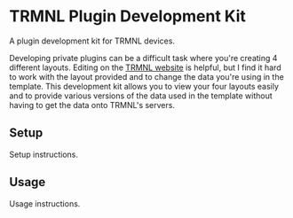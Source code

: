 # TRMNL Plugin Development Kit

A plugin development kit for TRMNL devices.

Developing private plugins can be a difficult task where you're creating 4 different layouts.
Editing on the [TRMNL website](https://usetrmnl.com) is helpful, but I find it hard to work with the layout provided and to change the data you're using in the template.
This development kit allows you to view your four layouts easily and to provide various versions of the data used in the template without having to get the data onto TRMNL's servers.

## Setup

Setup instructions.

## Usage

Usage instructions.
